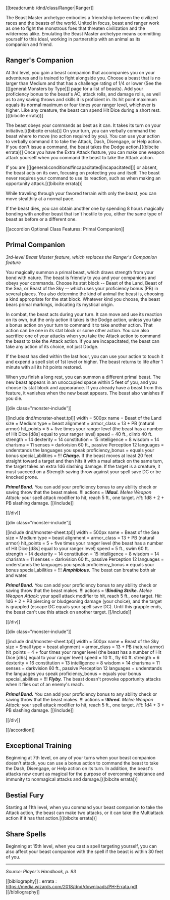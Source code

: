 [[breadcrumb /dnd/class/Ranger|Ranger]]

The Beast Master archetype embodies a friendship between the civilized races and the beasts of the world. United in focus, beast and ranger work as one to fight the monstrous foes that threaten civilization and the wilderness alike. Emulating the Beast Master archetype means committing yourself to this ideal, working in partnership with an animal as its companion and friend.

## Ranger's Companion

At 3rd level, you gain a beast companion that accompanies you on your adventures and is trained to fight alongside you. Choose a beast that is no larger than Medium and that has a challenge rating of 1/4 or lower (See the [[[general:Monsters by Type]]] page for a list of beasts). Add your proficiency bonus to the beast's AC, attack rolls, and damage rolls, as well as to any saving throws and skills it is proficient in. Its hit point maximum equals its normal maximum or four times your ranger level, whichever is higher. Like any creature, the beast can spend Hit Dice during a short rest.[((bibcite errata))]

The beast obeys your commands as best as it can. It takes its turn on your initiative.[((bibcite errata))] On your turn, you can verbally command the beast where to move (no action required by you). You can use your action to verbally command it to take the Attack, Dash, Disengage, or Help action. If you don't issue a command, the beast takes the Dodge action.[((bibcite errata))] Once you have the Extra Attack feature, you can make one weapon attack yourself when you command the beast to take the Attack action.

If you are [[[general:conditions#incapacitated|incapacitated]]] or absent, the beast acts on its own, focusing on protecting you and itself. The beast never requires your command to use its reaction, such as when making an opportunity attack.[((bibcite errata))]

While traveling through your favored terrain with only the beast, you can move stealthily at a normal pace.

If the beast dies, you can obtain another one by spending 8 hours magically bonding with another beast that isn't hostile to you, either the same type of beast as before or a different one.

[[accordion Optional Class Features: Primal Companion]]

## Primal Companion

_3rd-level Beast Master feature, which replaces the Ranger's Companion feature_

You magically summon a primal beast, which draws strength from your bond with nature. The beast is friendly to you and your companions and obeys your commands. Choose its stat block -- Beast of the Land, Beast of the Sea, or Beast of the Sky -- which uses your proficiency bonus (PB) in several places. You also determine the kind of animal the beast is, choosing a kind appropriate for the stat block. Whatever kind you choose, the beast bears primal markings, indicating its mystical origin.

In combat, the beast acts during your turn. It can move and use its reaction on its own, but the only action it takes is the Dodge action, unless you take a bonus action on your turn to command it to take another action. That action can be one in its stat block or some other action. You can also sacrifice one of your attacks when you take the Attack action to command the beast to take the Attack action. If you are incapacitated, the beast can take any action of its choice, not just Dodge.

If the beast has died within the last hour, you can use your action to touch it and expend a spell slot of 1st level or higher. The beast returns to life after 1 minute with all its hit points restored.

When you finish a long rest, you can summon a different primal beast. The new beast appears in an unoccupied space within 5 feet of you, and you choose its stat block and appearance. If you already have a beast from this feature, it vanishes when the new beast appears. The beast also vanishes if you die.

[[div class="monster-include"]]

[[include dnd/monster-sheet.tpl]]
width = 500px
name = Beast of the Land
size = Medium
type = beast
alignment = 
armor_class = 13 + PB (natural armor)
hit_points = 5 + five times your ranger level (the beast has a number of Hit Dice [d8s] equal to your ranger level)
speed = 40 ft., climb 40 ft.
strength = 14
dexterity = 14
constitution = 15
intelligence = 8
wisdom = 14
charisma = 11
senses = darkvision 60 ft., passive Perception 12
languages = understands the languages you speak
proficiency_bonus = equals your bonus
special_abilities = !!!
***Charge.*** If the beast moves at least 20 feet straight toward a target and then hits it with a maul attack on the same turn, the target takes an extra 1d6 slashing damage. If the target is a creature, it must succeed on a Strength saving throw against your spell save DC or be knocked prone.

***Primal Bond.*** You can add your proficiency bonus to any ability check or saving throw that the beast makes.
!!!
actions = !***Maul.*** _Melee Weapon Attack:_ your spell attack modifier to hit, reach 5 ft., one target. _Hit:_ 1d8 + 2 + PB slashing damage.
[[/include]]

[[/div]]

[[div class="monster-include"]]

[[include dnd/monster-sheet.tpl]]
width = 500px
name = Beast of the Sea
size = Medium
type = beast
alignment = 
armor_class = 13 + PB (natural armor)
hit_points = 5 + five times your ranger level (the beast has a number of Hit Dice [d8s] equal to your ranger level)
speed = 5 ft., swim 60 ft.
strength = 14
dexterity = 14
constitution = 15
intelligence = 8
wisdom = 14
charisma = 11
senses = darkvision 60 ft., passive Perception 12
languages = understands the languages you speak
proficiency_bonus = equals your bonus
special_abilities = !!!
***Amphibious.*** The beast can breathe both air and water.

***Primal Bond.*** You can add your proficiency bonus to any ability check or saving throw that the beast makes.
!!!
actions = !***Binding Strike.*** _Melee Weapon Attack:_ your spell attack modifier to hit, reach 5 ft., one target. _Hit:_ 1d6 + 2 + PB piercing or bludgeoning damage (your choice), and the target is grappled (escape DC equals your spell save DC). Until this grapple ends, the beast can't use this attack on another target.
[[/include]]

[[/div]]

[[div class="monster-include"]]

[[include dnd/monster-sheet.tpl]]
width = 500px
name = Beast of the Sky
size = Small
type = beast
alignment = 
armor_class = 13 + PB (natural armor)
hit_points = 4 + four times your ranger level (the beast has a number of Hit Dice [d6s] equal to your ranger level)
speed = 10 ft., fly 60 ft.
strength = 6
dexterity = 16
constitution = 13
intelligence = 8
wisdom = 14
charisma = 11
senses = darkvision 60 ft., passive Perception 12
languages = understands the languages you speak
proficiency_bonus = equals your bonus
special_abilities = !!!
***Flyby.*** The beast doesn't provoke opportunity attacks when it flies out of an enemy's reach.

***Primal Bond.*** You can add your proficiency bonus to any ability check or saving throw that the beast makes.
!!!
actions = !***Shred.*** _Melee Weapon Attack:_ your spell attack modifier to hit, reach 5 ft., one target. _Hit:_ 1d4 + 3 + PB slashing damage.
[[/include]]

[[/div]]

[[/accordion]]

## Exceptional Training

Beginning at 7th level, on any of your turns when your beast companion doesn't attack, you can use a bonus action to command the beast to take the Dash, Disengage, or Help action on its turn. In addition, the beast's attacks now count as magical for the purpose of overcoming resistance and immunity to nonmagical attacks and damage.[((bibcite errata))]

## Bestial Fury

Starting at 11th level, when you command your beast companion to take the Attack action, the beast can make two attacks, or it can take the Multiattack action if it has that action.[((bibcite errata))]

## Share Spells

Beginning at 15th level, when you cast a spell targeting yourself, you can also affect your beast companion with the spell if the beast is within 30 feet of you.

----

*Source: Player's Handbook, p. 93*

[[bibliography]]
: errata : <https://media.wizards.com/2018/dnd/downloads/PH-Errata.pdf>
[[/bibliography]]
